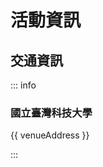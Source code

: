 <script setup lang="ts">
const venueAddress = '106 台北市大安區基隆路四段 43 號'
</script>

# 活動資訊

## 交通資訊

::: info <IconPhMapPin />

### 國立臺灣科技大學

{{ venueAddress }} <CopyButton :source="venueAddress" />

<!-- prettier-ignore -->
<ClientOnly>
  <Suspense>
    <LeafletMap class="map" />
    <template #fallback>
      <div class="map loading"><IconPhMapPinAreaBold /></div>
    </template>
  </Suspense>
</ClientOnly>

:::

<style scoped>
svg {
  vertical-align: text-bottom;
  display: inline-block;
}

.custom-block {
  .custom-block-title {
    font-size: xx-large;
  }

  h3 {
    margin-bottom: 8px;
  }

  /* Reset VitePress styles for map buttons */
  :deep(a:hover) {
    opacity: unset;
  }
}

@keyframes pulse {
  0% {
    background-color: var(--vp-c-gray-1);
    box-shadow: 0 0 0 0px var(--vp-c-gray-1);
  }
  100% {
    background-color: transparent;
    box-shadow: 0 0 0 20px transparent;
  }
}

.map {
  width: 100%;
  height: 400px;
  margin: 8px 0;
  border-radius: 4px;

  &.loading {
    display: flex;
    justify-content: center;
    align-items: center;
    font-size: xx-large;
    background-color: var(--vp-c-bg-elv);

    svg {
      padding: 2px;
      border-radius: 50%;
      animation: pulse 2s infinite;
    }
  }
}
</style>
